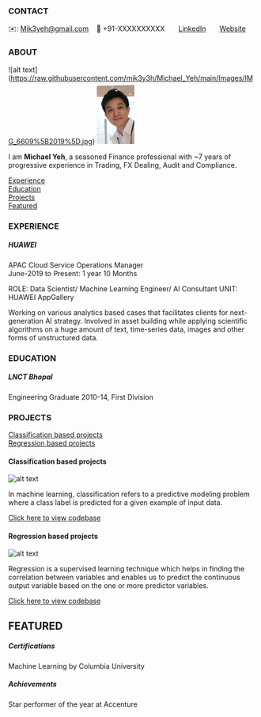 <!-- CONTACT Section Starts -->
### CONTACT

<!-- Add your details -->
✉️: Mik3yeh@gmail.com 
&nbsp;&nbsp; 📲 +91-XXXXXXXXXX
&nbsp;&nbsp;&nbsp;&nbsp;&nbsp; [LinkedIn](https://www.linkedin.com/in/michael-yeh18/) 
&nbsp;&nbsp;&nbsp;&nbsp;&nbsp; [Website](https://datasciencestunt.com/)
<!-- CONTACT Section Ends -->

<!-- ABOUT Section Starts -->
### ABOUT
<!-- Add link to your picture -->

![alt text] (https://raw.githubusercontent.com/mik3y3h/Michael_Yeh/main/Images/IMG_6609%5B2019%5D.jpg) <img src="https://raw.githubusercontent.com/mik3y3h/Michael_Yeh/main/Images/IMG_6609%5B2019%5D.jpg" width=15% height=15%>

<!-- Add your details -->

I am __Michael Yeh__, a seasoned Finance professional with ~7 years of progressive experience in Trading, FX Dealing, Audit and Compliance. 


<!-- Add link to the sections -->
[Experience](#experience) <br>
[Education](#education) <br>
[Projects](#projects) <br>
[Featured](#featured) <br> 

<!-- ABOUT Section Ends -->

<!-- EXPERIENCE Section Starts -->
### EXPERIENCE
<!-- Add your details -->
##### HUAWEI
APAC Cloud Service Operations Manager<br>
June-2019 to Present: 1 year 10 Months

ROLE: Data Scientist/ Machine Learning Engineer/ AI Consultant
UNIT: HUAWEI AppGallery

Working on various analytics based cases that facilitates clients for next-generation AI strategy. Involved in asset building while applying scientific algorithms on a huge amount of text, time-series data, images and other forms of unstructured data.

<!-- EXPERIENCE Section Ends -->

<!-- EDUCATION Section Starts -->
### EDUCATION
<!-- Add your details -->
##### LNCT Bhopal
Engineering Graduate 2010-14, First Division

<!-- EDUCATION Section Ends -->

<!-- PROJECTS Section Starts -->
### PROJECTS
<!-- Add your details -->

[Classification based projects](#classification-based-projects) <br>
[Regression based projects](#regression-based-projects) <br>

<!-- Add your details -->

#### Classification based projects
![alt text](https://raw.githubusercontent.com/krvishwesh54/Kumar-Vishwesh/main/images/Classification.png)

In machine learning, classification refers to a predictive modeling problem where a class label is predicted for a given example of input data.

[Click here to view codebase](https://github.com/krvishwesh54/DataScience_DeepLearning_MachineLearning/tree/master/Classification)

#### Regression based projects
![alt text](https://raw.githubusercontent.com/krvishwesh54/Kumar-Vishwesh/main/images/Regression.jpg)

Regression is a supervised learning technique which helps in finding the correlation between variables and enables us to predict the continuous output variable based on the one or more predictor variables.

[Click here to view codebase](https://github.com/krvishwesh54/DataScience_DeepLearning_MachineLearning/tree/master/Regression)

<!-- PROJECTS Section Ends -->

<!-- FEATURED Section Starts -->
## FEATURED
<!-- Add your details -->
##### Certifications
Machine Learning by Columbia University

##### Achievements
Star performer of the year at Accenture
<!-- FEATURED Section Ends -->
